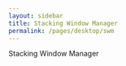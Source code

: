 ```yaml
---
layout: sidebar
title: Stacking Window Manager
permalink: /pages/desktop/swm
---
```


Stacking Window Manager
 
